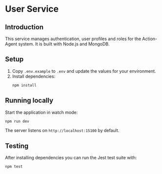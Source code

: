 # User Service

## Introduction
This service manages authentication, user profiles and roles for the Action-Agent system. It is built with Node.js and MongoDB.

## Setup
1. Copy `.env.example` to `.env` and update the values for your environment.
2. Install dependencies:
   ```bash
   npm install
   ```

## Running locally
Start the application in watch mode:
```bash
npm run dev
```
The server listens on `http://localhost:15100` by default.

## Testing
After installing dependencies you can run the Jest test suite with:
```bash
npm test
```
